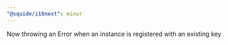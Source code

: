 ```yaml
---
"@squide/i18next": minor
---
```


Now throwing an Error when an instance is registered with an existing key
